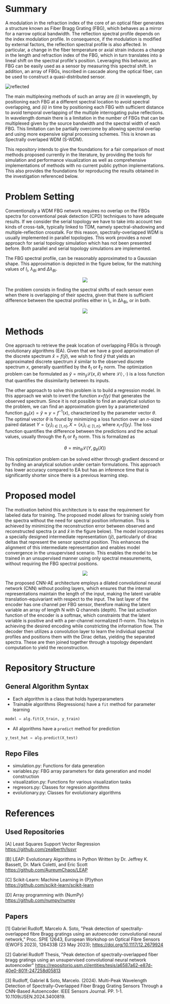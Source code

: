 # Summary


A modulation in the refraction index of the core of an optical fiber generates a structure known as Fiber Bragg Grating (FBG), which behaves as a mirror for a narrow optical bandwidth. The reflection spectral profile depends on the index modulation profile. In consequence, if the modulation is modified by external factors, the reflection spectral profile is also affected. In particular, a change in the fiber temperature or axial strain induces a change in the length and refraction index of the FBG, which in turn translates into a lineal shift on the spectral profile's position. Leveraging this behavior, an FBG can be easily used as a sensor by measuring this spectral shift. In addition, an array of FBGs, inscribed in cascade along the optical fiber, can be used to construct a quasi-distributed sensor.

![reflected](https://www.eonphotonics.com/Content/image/sayfalar/reflected.gif)

The main multiplexing methods of such an array are *(i)* in wavelength, by positioning each FBG at a different spectral location to avoid spectral overlapping, and *(ii)* in time by positioning each FBG with sufficient distance to avoid temporal overlapping of the multiple interrogating pulse reflections. In wavelength domain there is a limitation in the number of FBGs that can be multiplexed given by the source bandwidth and the spectral width of each FBG. This limitation can be partially overcome by allowing spectral overlap and using more expensive signal processing schemes. This is known as Spectrally overlaped WDM (S-WDM).

This repository intends to give the foundations for a fair comparison of most methods proposed currently in the literature, by providing the tools for simulation and performance visualization as well as comprehensive implementations of methods with no current public python implementations. This also provides the foundations for reproducing the results obtained in the investigation referenced below.

# Problem Setting

Conventionally a WDM FBG network requires no overlap on the FBGs spectra for conventional peak detection (CPD) techniques to have adequate results. If we consider the serial topology we have to take into account two kinds of cross-talk, typically linked to TDM, namely spectral-shadowing and multiple-reflection crosstalk. For this reason, spectrally-overlapped WDM is usually implemented in parallel topologies. This work provides a novel approach for serial topology simulation which has not been presented before. Both parallel and serial topology simulations are implemented.

The FBG spectral profile, can be reasonably approximated to a Gaussian shape. This approximation is depicted in the figure below, for the matching values of *I<sub>i</sub>*, *λ<sub>Bi</sub>* and *Δλ<sub>Bi</sub>*.

<p align="center">
  <img src="./imgs/FBG_spectra.png" />
</p>

The problem consists in finding the spectral shifts of each sensor even when there is overlapping of their spectra, given that there is sufficient difference between the spectral profiles either in I<sub>i</sub>, in Δλ<sub>Bi</sub>, or in both.

<p align="center">
  <img src="./imgs/poster_sweep.png" />
</p>

# Methods

One approach to retrieve the peak location of overlapping FBGs is through evolutionary algorithms (EA). Given that we have a good approximation of the discrete spectrum $\hat{x} = f(\hat{y})$, we wish to find $\hat{y}$ that yields an approximated discrete spectrum $\hat{x}$ similar to the observed discrete spectrum *x*, generally quantified by the $\ell_1$ or $\ell_2$ norm. The optimization problem can be formulated as
$\hat{y} = \min_{\hat{y}} \mathcal{L}(x, \hat{x})$
where $\mathcal{L}(\cdot, \cdot)$ is a loss function that quantifies the dissimilarity between its inputs.

The other approach to solve this problem is to build a regression model. In this approach we wish to invert the function *x=f(y)* that generates the observed spectrum. Since it is not possible to find an analytical solution to the problem, we can find an approximation given by a parameterized function $g_\theta(x)=\hat{y}\approx y = f^{-1}(x)$, characterized by the parameter vector $\theta$. The optimal vector $\theta$ is found by minimizing a loss function over an *n*-sized paired dataset $Y=\{y_i\}_{i\in[1,n]}, X=\{x_i\}_{i\in[1,n]}$,  where *x<sub>i</sub>=f(y<sub>i</sub>)*. The loss function quantifies the difference between the predictions and the actual values, usually through the $\ell_1$ or $\ell_2$ norm. This is formalized as

$$\theta = \min_{\theta} \mathcal{L}(Y, g_\theta(X))$$

This optimization problem can be solved either through gradient descend or by finding an analytical solution under certain formulations. This approach has lower accuracy compared to EA but has an inference time that is significantly shorter since there is a previous learning step.

# Proposed model

The motivation behind this architecture is to ease the requirement for labeled data for training. The proposed model allows for training solely from the spectra without the need for spectral position information. This is achieved by minimizing the reconstruction error between observed and reconstructed spectra ($x$ and $\hat{x}$ in the figure below). The model incorporates a specially designed intermediate representation ($\tilde{y}$), particularly of dirac deltas that represent the sensor spectral position. This enhances the alignment of this intermediate representation and enables model convergence in the unsupervised scenario. This enables the model to be trained in an unsupervised manner using only spectral measurements, without requiring the FBG spectral positions.

<p align="center">
  <img src="./imgs/AE.png" />
</p>

The proposed CNN-AE architecture employs a dilated convolutional neural network (CNN) without pooling layers, which ensures that the internal representations maintain the length of the input, making the latent variable translation-equivariant with respect to the input. The last layer of the encoder has one channel per FBG sensor, therefore making the latent variable an array of length N with Q channels (depth). The last activation function of the encoder is a softmax, which constraints that the latent variable is positive and with a per-channel normalized l1-norm. This helps in achieving the desired encoding while constricting the information flow. The decoder then utilizes a convolution layer to learn the individual spectral profiles and positions them with the Dirac deltas, yielding the separated spectra. These are then joined together through a topology dependant computation to yield the reconstruction.

# Repository Structure
## General Algorithm Syntax
* Each algorithm is a class that holds hyperparameters
* Trainable algorithms (Regressions) have a `fit` method for parameter learning

```python
model = alg.fit(X_train, y_train)
```

* All algorithms have a `predict` method for prediction
```python
y_test_hat = alg.predict(X_test)
```
## Repo Files
* simulation.py: Functions for data generation
* variables.py: FBG array parameters for data generation and model construction
* visualization.py: Functions for various visualization tasks
* regresors.py: Classes for regresion algorithms
* evolutionary.py: Classes for evolutionary algorithms

# References

## Used Repositories

[A] Least Squares Support Vector Regression\
https://github.com/zealberth/lssvr

[B] LEAP: Evolutionary Algorithms in Python
    Written by Dr. Jeffrey K. Bassett, Dr. Mark Coletti, and Eric Scott\
    https://github.com/AureumChaos/LEAP

[C] Scikit-Learn: Machine Learning in {P}ython\
https://github.com/scikit-learn/scikit-learn

[D] Array programming with {NumPy}\
https://github.com/numpy/numpy

## Papers 

[1]
Gabriel Rudloff, Marcelo A. Soto, "Peak detection of spectrally-overlapped fibre Bragg gratings using an autoencoder convolutional neural network," Proc. SPIE 12643, European Workshop on Optical Fibre Sensors (EWOFS 2023), 126433B (23 May 2023); https://doi.org/10.1117/12.2679924

[2]
Gabriel Rudloff Thesis,
"Peak detection of spectrally-overlapped fiber bragg gratings using an unsupervised convolutional neural network autoencoder"
https://repositorio.usm.cl/entities/tesis/a6587a62-e87d-40e0-801f-247258d05813

[3]
Rudloff, Gabriel & Soto, Marcelo. (2024). Multi-Peak Wavelength Detection of Spectrally-Overlapped Fiber Bragg Grating Sensors Through a CNN-Based Autoencoder. IEEE Sensors Journal. PP. 1-1. 10.1109/JSEN.2024.3400819. 
